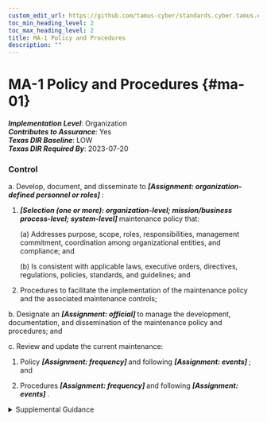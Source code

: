 ```yaml
---
custom_edit_url: https://github.com/tamus-cyber/standards.cyber.tamus.edu/tree/main/static/content/tamus.edu/TAMUS_profile.xml
toc_min_heading_level: 2
toc_max_heading_level: 2
title: MA-1 Policy and Procedures
description: ""
---
```


# MA-1 Policy and Procedures {#ma-01}

_**Implementation Level**_: Organization\
_**Contributes to Assurance**_: Yes\
_**Texas DIR Baseline**_: LOW\
_**Texas DIR Required By**_: 2023-07-20

### Control

a. Develop, document, and disseminate to <strong> <em>[Assignment: organization-defined personnel or roles]</em> </strong>:

1.  <strong> <em>[Selection (one or more): organization-level; mission/business process-level; system-level]</em> </strong> maintenance policy that:

    (a) Addresses purpose, scope, roles, responsibilities, management commitment, coordination among organizational entities, and compliance; and

    (b) Is consistent with applicable laws, executive orders, directives, regulations, policies, standards, and guidelines; and

2. Procedures to facilitate the implementation of the maintenance policy and the associated maintenance controls;

b. Designate an <strong> <em>[Assignment: official]</em> </strong> to manage the development, documentation, and dissemination of the maintenance policy and procedures; and

c. Review and update the current maintenance:

1. Policy <strong> <em>[Assignment: frequency]</em> </strong> and following <strong> <em>[Assignment: events]</em> </strong> ; and

2. Procedures <strong> <em>[Assignment: frequency]</em> </strong> and following <strong> <em>[Assignment: events]</em> </strong>.

<details>
  <summary>Supplemental Guidance</summary>

Maintenance policy and procedures address the controls in the MA family that are implemented within systems and organizations. The risk management strategy is an important factor in establishing such policies and procedures. Policies and procedures contribute to security and privacy assurance. Therefore, it is important that security and privacy programs collaborate on the development of maintenance policy and procedures. Security and privacy program policies and procedures at the organization level are preferable, in general, and may obviate the need for mission- or system-specific policies and procedures. The policy can be included as part of the general security and privacy policy or be represented by multiple policies that reflect the complex nature of organizations. Procedures can be established for security and privacy programs, for mission or business processes, and for systems, if needed. Procedures describe how the policies or controls are implemented and can be directed at the individual or role that is the object of the procedure. Procedures can be documented in system security and privacy plans or in one or more separate documents. Events that may precipitate an update to maintenance policy and procedures assessment or audit findings, security incidents or breaches, or changes in applicable laws, executive orders, directives, regulations, policies, standards, and guidelines. Simply restating controls does not constitute an organizational policy or procedure.

</details>

